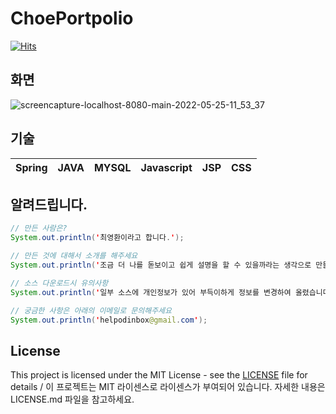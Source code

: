 # ChoePortpolio

[![Hits](https://hits.seeyoufarm.com/api/count/incr/badge.svg?url=https%3A%2F%2Fgithub.com%2Freturnssi%2FChoePortpolio&count_bg=%2379C83D&title_bg=%23555555&icon=spring.svg&icon_color=%23E7E7E7&title=Choe%27sPortpolio&edge_flat=false)](https://hits.seeyoufarm.com)

## 화면
![screencapture-localhost-8080-main-2022-05-25-11_53_37](https://user-images.githubusercontent.com/62645179/170216798-6f93b294-24d3-45d1-bd97-3786776ac93a.png)

## 기술
| Spring | JAVA |  MYSQL   |  Javascript   |  JSP   |  CSS   |
| :--------: | :--------: | :------: | :-----: | :-----: | :-----: |

## 알려드립니다.

```java
// 만든 사람은?
System.out.println('최영환이라고 합니다.');

// 만든 것에 대해서 소개를 해주세요
System.out.println('조금 더 나를 돋보이고 쉽게 설명을 할 수 있을까라는 생각으로 만들었습니다.');

// 소스 다운로드시 유의사항
System.out.println('일부 소스에 개인정보가 있어 부득이하게 정보를 변경하여 올렸습니다.');

// 궁금한 사항은 아래의 이메일로 문의해주세요
System.out.println('helpodinbox@gmail.com');
```

## License
This project is licensed under the MIT License - see the [LICENSE](httos://github.com/returnssi/ChoePortpolio/LICENSE) file for details / 이 프로젝트는 MIT 라이센스로 라이센스가 부여되어 있습니다. 자세한 내용은 LICENSE.md 파일을 참고하세요.

